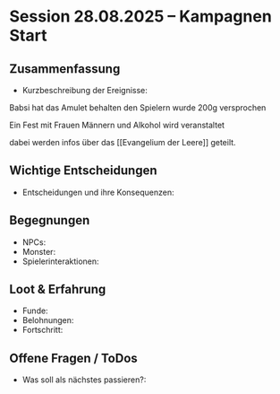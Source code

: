 # Session 28.08.2025 – Kampagnen Start

## Zusammenfassung
- Kurzbeschreibung der Ereignisse:

Babsi hat das Amulet behalten 
den Spielern wurde 200g versprochen

Ein Fest mit Frauen Männern und Alkohol wird veranstaltet

dabei werden infos über das [[Evangelium der Leere]] geteilt.


## Wichtige Entscheidungen
- Entscheidungen und ihre Konsequenzen:

## Begegnungen
- NPCs:
- Monster:
- Spielerinteraktionen:

## Loot & Erfahrung
- Funde:
- Belohnungen:
- Fortschritt:

## Offene Fragen / ToDos
- Was soll als nächstes passieren?:

